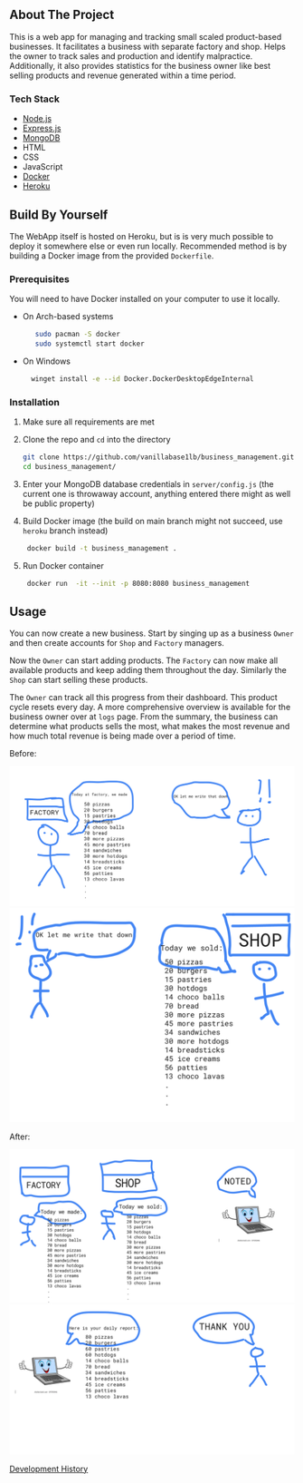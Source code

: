 ## About The Project

This is a web app for managing and tracking small scaled product-based businesses. It facilitates a business with separate factory and shop. Helps the owner to track sales and production and identify malpractice. Additionally, it also provides statistics for the business owner like best selling products and revenue generated within a time period.

### Tech Stack

* [Node.js](https://nodejs.org/)
* [Express.js](https://expressjs.com/)
* [MongoDB](https://mongodb.com/)
* HTML
* CSS
* JavaScript
* [Docker](https://docker.com/)
* [Heroku](https://heroku.com/)


<!-- GETTING STARTED -->
## Build By Yourself

The WebApp itself is hosted on Heroku, but is is very much possible to deploy it somewhere else or even run locally. Recommended method is by building a Docker image from the provided `Dockerfile`.

### Prerequisites

You will need to have Docker installed on your computer to use it locally.
* On Arch-based systems
  ```sh
     sudo pacman -S docker 
     sudo systemctl start docker
  ```
* On Windows
  ```sh
    winget install -e --id Docker.DockerDesktopEdgeInternal
  ```

### Installation

1. Make sure all requirements are met
2. Clone the repo and `cd` into the directory
   ```sh
   git clone https://github.com/vanillabase1lb/business_management.git
   cd business_management/
   ```
3. Enter your MongoDB database credentials in `server/config.js` (the current one is throwaway account, anything entered there might as well be public property)

4. Build Docker image (the build on main branch might not succeed, use `heroku` branch instead)
   ```sh
    docker build -t business_management . 
   ```
5. Run Docker container
   ```sh
    docker run  -it --init -p 8080:8080 business_management 
   ```

## Usage

You can now create a new business. Start by singing up as a business `Owner` and then create accounts for `Shop` and `Factory` managers.

Now the `Owner` can start adding products. The `Factory` can now make all available products and keep adding them throughout the day. Similarly the `Shop` can start selling these products.

The `Owner` can track all this progress from their dashboard. This product cycle resets every day. A more comprehensive overview is available for the business owner over at `logs` page. From the summary, the business can determine what products sells the most, what makes the most revenue and how much total revenue is being made over a period of time.


Before:

![Factory to Owner](https://github.com/VanillaBase1lb/business_management/blob/main/documentation/baddrawing1.png)
![Shop to Owner](https://github.com/VanillaBase1lb/business_management/blob/main/documentation/baddrawing2.png)


After:

![Factory and Shop to Computer](https://github.com/VanillaBase1lb/business_management/blob/main/documentation/baddrawing3.png)
![Computer to Owner](https://github.com/VanillaBase1lb/business_management/blob/main/documentation/baddrawing4.png)

[Development History](https://github.com/vanillabase1lb/business_management/graphs/contributors)
